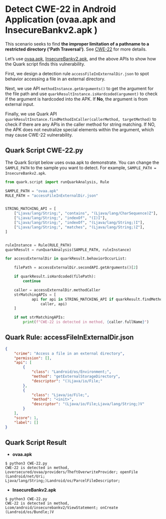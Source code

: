# Detect CWE-22 in Android Application (ovaa.apk and InsecureBankv2.apk )

This scenario seeks to find **the improper limitation of a pathname to a restricted directory ('Path Traversal')**. See [CWE-22](https://cwe.mitre.org/data/definitions/22.html) for more details.

Let’s use [ovaa.apk](https://github.com/oversecured/ovaa), [InsecureBankv2.apk](https://github.com/dineshshetty/Android-InsecureBankv2/releases), and the above APIs to show how the Quark script finds this vulnerability.

First, we design a detection rule `accessFileInExternalDir.json` to spot behavior accessing a file in an external directory.

Next, we use API `methodInstance.getArguments()` to get the argument for the file path and use `quarkResultInstance.isHardcoded(argument)` to check if the argument is hardcoded into the APK. If **No**, the argument is from external input.

Finally, we use Quark API `quarkResultInstance.findMethodInCaller(callerMethod, targetMethod)` to check if there are any APIs in the caller method for string matching. If NO, the APK does not neutralize special elements within the argument, which may cause CWE-22 vulnerability.

## Quark Script CWE-22.py
The Quark Script below uses ovaa.apk to demonstrate. You can change the `SAMPLE_PATH` to the sample you want to detect. For example, `SAMPLE_PATH = InsecureBankv2.apk`.

```python
from quark.script import runQuarkAnalysis, Rule

SAMPLE_PATH = "ovaa.apk"
RULE_PATH = "accessFileInExternalDir.json"


STRING_MATCHING_API = [
    ["Ljava/lang/String;", "contains", "(Ljava/lang/CharSequence)Z"],
    ["Ljava/lang/String;", "indexOf", "(I)I"],
    ["Ljava/lang/String;", "indexOf", "(Ljava/lang/String;)I"],
    ["Ljava/lang/String;", "matches", "(Ljava/lang/String;)Z"],
]


ruleInstance = Rule(RULE_PATH)
quarkResult = runQuarkAnalysis(SAMPLE_PATH, ruleInstance)

for accessExternalDir in quarkResult.behaviorOccurList:

    filePath = accessExternalDir.secondAPI.getArguments()[2]

    if quarkResult.isHardcoded(filePath):
        continue

    caller = accessExternalDir.methodCaller
    strMatchingAPIs = [
            api for api in STRING_MATCHING_API if quarkResult.findMethodInCaller(
                caller, api)
    ]

    if not strMatchingAPIs:
        print(f"CWE-22 is detected in method, {caller.fullName}")
```


## Quark Rule: accessFileInExternalDir.json
```json
{
    "crime": "Access a file in an external directory",
    "permission": [],
    "api": [
        {
            "class": "Landroid/os/Environment;",
            "method": "getExternalStorageDirectory",
            "descriptor": "()Ljava/io/File;"
        },
        {
            "class": "Ljava/io/File;",
            "method": "<init>",
            "descriptor": "(Ljava/io/File;Ljava/lang/String;)V"
        }
    ],
    "score": 1,
    "label": []
}
```


## Quark Script Result
+ **ovaa.apk**
```
$ python3 CWE-22.py
CWE-22 is detected in method, Loversecured/ovaa/providers/TheftOverwriteProvider; openFile (Landroid/net/Uri; Ljava/lang/String;)Landroid/os/ParcelFileDescriptor;
```

+ **InsecureBankv2.apk**
```
$ python3 CWE-22.py
CWE-22 is detected in method, Lcom/android/insecurebankv2/ViewStatement; onCreate (Landroid/os/Bundle;)V
```
